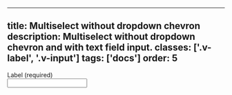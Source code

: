 <!--
 *              © 2025 Visa
 *
 * Licensed under the Apache License, Version 2.0 (the "License");
 * you may not use this file except in compliance with the License.
 * You may obtain a copy of the License at
 *
 *         http://www.apache.org/licenses/LICENSE-2.0
 *
 * Unless required by applicable law or agreed to in writing, software
 * distributed under the License is distributed on an "AS IS" BASIS,
 * WITHOUT WARRANTIES OR CONDITIONS OF ANY KIND, either express or implied.
 * See the License for the specific language governing permissions and
 * limitations under the License.
 *
 -->
---
title: Multiselect without dropdown chevron
description: Multiselect without dropdown chevron and with text field input.
classes: ['.v-label', '.v-input']
tags: ['docs']
order: 5
---

<div class="v-combobox">
  <div class="v-dropdown v-flex v-flex-col v-gap-4">
    <label class="v-label" for="multiselect-without-dropdown-chevron-example" id="multiselect-without-dropdown-chevron-label">
      Label (required)
    </label>
    <div class="v-input-container v-surface v-flex-row v-py-3 v-pl-3 v-pr-6">
      <input class="v-input" id="multiselect-without-dropdown-chevron-example" name="multiselect-without-dropdown-chevron-example" required="" type="text"/>
    </div>
  </div>
</div>
